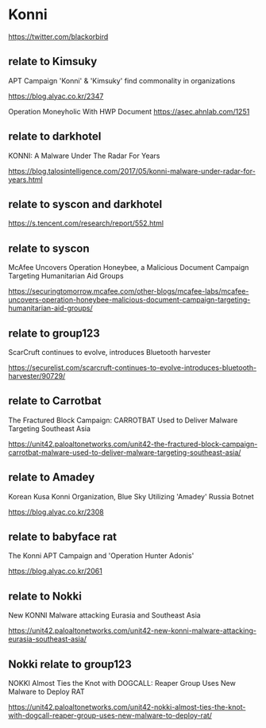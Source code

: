 # Konni 
https://twitter.com/blackorbird

## relate to Kimsuky

APT Campaign 'Konni' & 'Kimsuky' find commonality in organizations

https://blog.alyac.co.kr/2347

Operation Moneyholic With HWP Document 
https://asec.ahnlab.com/1251


## relate to darkhotel

KONNI: A Malware Under The Radar For Years

https://blog.talosintelligence.com/2017/05/konni-malware-under-radar-for-years.html

## relate to syscon and darkhotel

https://s.tencent.com/research/report/552.html

## relate to syscon

McAfee Uncovers Operation Honeybee, a Malicious Document Campaign Targeting Humanitarian Aid Groups

https://securingtomorrow.mcafee.com/other-blogs/mcafee-labs/mcafee-uncovers-operation-honeybee-malicious-document-campaign-targeting-humanitarian-aid-groups/

## relate to group123

ScarCruft continues to evolve, introduces Bluetooth harvester

https://securelist.com/scarcruft-continues-to-evolve-introduces-bluetooth-harvester/90729/

## relate to Carrotbat

The Fractured Block Campaign: CARROTBAT Used to Deliver Malware Targeting Southeast Asia

https://unit42.paloaltonetworks.com/unit42-the-fractured-block-campaign-carrotbat-malware-used-to-deliver-malware-targeting-southeast-asia/

## relate to Amadey
Korean Kusa Konni Organization, Blue Sky Utilizing 'Amadey' Russia Botnet 

https://blog.alyac.co.kr/2308

## relate to babyface rat

The Konni APT Campaign and 'Operation Hunter Adonis' 

https://blog.alyac.co.kr/2061


## relate to Nokki

New KONNI Malware attacking Eurasia and Southeast Asia

https://unit42.paloaltonetworks.com/unit42-new-konni-malware-attacking-eurasia-southeast-asia/


## Nokki relate to group123

NOKKI Almost Ties the Knot with DOGCALL: Reaper Group Uses New Malware to Deploy RAT

https://unit42.paloaltonetworks.com/unit42-nokki-almost-ties-the-knot-with-dogcall-reaper-group-uses-new-malware-to-deploy-rat/





